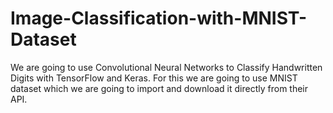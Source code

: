 # Image-Classification-with-MNIST-Dataset

We are going to use Convolutional Neural Networks to Classify Handwritten Digits with TensorFlow and Keras. For this we are going to use MNIST dataset which we are going to import and download it directly from their API.
